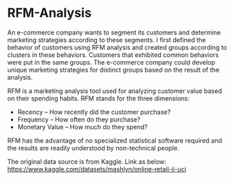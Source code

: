 # RFM-Analysis

An e-commerce company wants to segment its customers and determine marketing strategies according to these segments. I first defined the behavior of customers using RFM analysis and created groups according to clusters in these behaviors. Customers that exhibited common behaviors were put in the same groups. The e-commerce company could develop unique marketing strategies for distinct groups based on the result of the analysis.

RFM is a marketing analysis tool used for analyzing customer value based on their spending habits. RFM stands for the three dimensions:
- Recency – How recently did the customer purchase?
- Frequency – How often do they purchase?
- Monetary Value – How much do they spend?

RFM has the advantage of no specialized statistical software required and the results are readily understood by non-technical people.



The original data source is from Kaggle. Link as below:   
https://www.kaggle.com/datasets/mashlyn/online-retail-ii-uci


